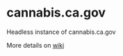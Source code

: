 # cannabis.ca.gov
Headless instance of cannabis.ca.gov

More details on <a href="https://github.com/cagov/cannabis.ca.gov/wiki">wiki</a>
